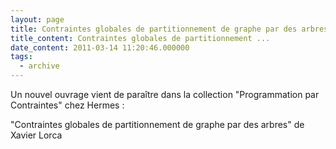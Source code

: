 ```yaml
---
layout: page
title: Contraintes globales de partitionnement de graphe par des arbres
title_content: Contraintes globales de partitionnement ...
date_content: 2011-03-14 11:20:46.000000
tags:
  - archive
---
```

Un nouvel ouvrage vient de paraître dans la collection "Programmation par
Contraintes" chez Hermes :



"Contraintes globales de partitionnement de graphe par des arbres" de Xavier
Lorca  
  

